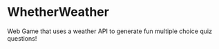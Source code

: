 # WhetherWeather
 Web Game that uses a weather API to generate fun multiple choice quiz questions!


